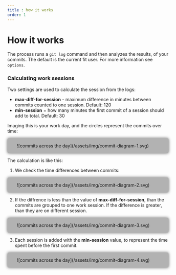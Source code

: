 ```yaml
---
title : how it works
order: 1
--- 
```


# How it works

The process runs a `git log` command and then analyzes the results, of your commits. The default is the current fit user. For more information see `options`.

### Calculating work sessions

Two settings are used to calculate the session from the logs:

- **max-diff-for-session** - maximum difference in minutes between commits counted to one session. Default: 120
- **min-session** = how many minutes the first commit of a session should add to total. Default: 30

Imaging this is your work day, and the circles represent the commits over time:

<div markdown=1 style="border-radius: 5px; box-shadow: 0px 0px 10px #6a6a6a; padding: 15px 30px ; background-color: #b2b2b2">
![commits across the day](/assets/img/commit-diagram-1.svg)
</div>

The calculation is like this:

1. We check the time differences between commits:

<div markdown=1 style="border-radius: 5px; box-shadow: 0px 0px 10px #6a6a6a; padding: 15px 30px ; background-color: #b2b2b2">
![commits across the day](/assets/img/commit-diagram-2.svg)
</div>

2. If the diffrence is less than the value of **max-diff-for-session**, than the commits are grouped to one work session. If the difference is greater, than they are on different session. 

<div markdown=1 style="border-radius: 5px; box-shadow: 0px 0px 10px #6a6a6a; padding: 15px 30px ; background-color: #b2b2b2">
![commits across the day](/assets/img/commit-diagram-3.svg)
</div>

3.  Each session is added with the **min-session** value, to represent the time spent before the first commit.  
<div markdown=1 style="border-radius: 5px; box-shadow: 0px 0px 10px #6a6a6a; padding: 15px 30px ; background-color: #b2b2b2">
![commits across the day](/assets/img/commit-diagram-4.svg)
</div>
